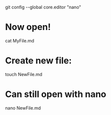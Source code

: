 git config --global core.editor "nano"

# Now open!
cat MyFile.md

# Create new file:
touch NewFile.md

# Can still open with nano
nano NewFile.md
